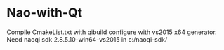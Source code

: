 # Nao-with-Qt
Compile CmakeList.txt with qibuild configure with vs2015 x64 generator.
Need naoqi sdk 2.8.5.10-win64-vs2015 in c:/naoqi-sdk/
